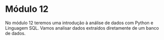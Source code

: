 # Módulo 12

No módulo 12 teremos uma introdução à análise de dados com Python e Linguagem SQL. Vamos analisar dados extraídos diretamente de um banco de dados.